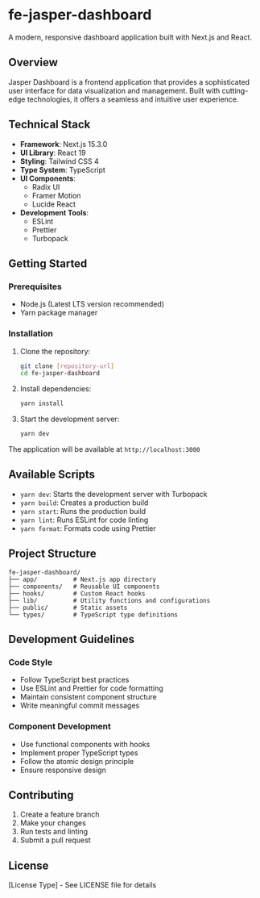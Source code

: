 # fe-jasper-dashboard

A modern, responsive dashboard application built with Next.js and React.

## Overview

Jasper Dashboard is a frontend application that provides a sophisticated user interface for data visualization and management. Built with cutting-edge technologies, it offers a seamless and intuitive user experience.

## Technical Stack

- **Framework**: Next.js 15.3.0
- **UI Library**: React 19
- **Styling**: Tailwind CSS 4
- **Type System**: TypeScript
- **UI Components**:
  - Radix UI
  - Framer Motion
  - Lucide React
- **Development Tools**:
  - ESLint
  - Prettier
  - Turbopack

## Getting Started

### Prerequisites

- Node.js (Latest LTS version recommended)
- Yarn package manager

### Installation

1. Clone the repository:

   ```bash
   git clone [repository-url]
   cd fe-jasper-dashboard
   ```

2. Install dependencies:

   ```bash
   yarn install
   ```

3. Start the development server:
   ```bash
   yarn dev
   ```

The application will be available at `http://localhost:3000`

## Available Scripts

- `yarn dev`: Starts the development server with Turbopack
- `yarn build`: Creates a production build
- `yarn start`: Runs the production build
- `yarn lint`: Runs ESLint for code linting
- `yarn format`: Formats code using Prettier

## Project Structure

```
fe-jasper-dashboard/
├── app/          # Next.js app directory
├── components/   # Reusable UI components
├── hooks/        # Custom React hooks
├── lib/          # Utility functions and configurations
├── public/       # Static assets
└── types/        # TypeScript type definitions
```

## Development Guidelines

### Code Style

- Follow TypeScript best practices
- Use ESLint and Prettier for code formatting
- Maintain consistent component structure
- Write meaningful commit messages

### Component Development

- Use functional components with hooks
- Implement proper TypeScript types
- Follow the atomic design principle
- Ensure responsive design

## Contributing

1. Create a feature branch
2. Make your changes
3. Run tests and linting
4. Submit a pull request

## License

[License Type] - See LICENSE file for details
